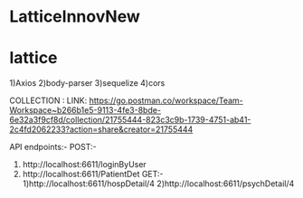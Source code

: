 # LatticeInnovNew
# lattice
1)Axios
2)body-parser
3)sequelize
4)cors

COLLECTION : LINK: https://go.postman.co/workspace/Team-Workspace~b266b1e5-9113-4fe3-8bde-6e32a3f9cf8d/collection/21755444-823c3c9b-1739-4751-ab41-2c4fd2062233?action=share&creator=21755444

API endpoints:-
POST:-
1) http://localhost:6611/loginByUser
2) http://localhost:6611/PatientDet
GET:-
1)http://localhost:6611/hospDetail/4
2)http://localhost:6611/psychDetail/4
